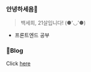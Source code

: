 ### 안녕하세욤👋
> 백세희, 21살입니다! (●'◡'●)
* 프론트엔드 공부

### 📑Blog
Click [here](https://velog.io/@baeksehee)
<!--
**baeksehee/baeksehee** is a ✨ _special_ ✨ repository because its `README.md` (this file) appears on your GitHub profile.

Here are some ideas to get you started:

- 🔭 I’m currently working on ...
- 🌱 I’m currently learning ...
- 👯 I’m looking to collaborate on ...
- 🤔 I’m looking for help with ...
- 💬 Ask me about ...
- 📫 How to reach me: ...
- 😄 Pronouns: ...
- ⚡ Fun fact: ...
-->
